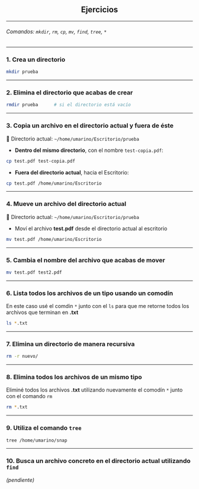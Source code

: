 ##  <center>Ejercicios</center>

--- 

###### Comandos: `mkdir`, `rm`, `cp`, `mv`, `find`, `tree`, `*`

---
### 1. Crea un directorio 

```bash
mkdir prueba
```  

---

### 2. Elimina el directorio que acabas de crear 

```bash
rmdir prueba      # si el directorio está vacío
```  

---
### 3. Copia un archivo en el directorio actual y fuera de éste

📍 Directorio actual: `~/home/umarino/Escritorio/prueba`

- **Dentro del mismo directorio**, con el nombre `test-copia.pdf`:
```bash
cp test.pdf test-copia.pdf
```

- **Fuera del directorio actual**, hacia el Escritorio:
```bash
cp test.pdf /home/umarino/Escritorio
```

---

### 4. Mueve un archivo del directorio actual  
📍 Directorio actual: `~/home/umarino/Escritorio/prueba`

- Moví el archivo **test.pdf** desde el directorio actual al escritorio 
```bash
mv test.pdf /home/umarino/Escritorio
```


---

### 5. Cambia el nombre del archivo que acabas de mover  

```bash
mv test.pdf test2.pdf
```

---

### 6. Lista todos los archivos de un tipo usando un comodín  

En este caso usé el comdin `*` junto con el `ls` para que me retorne todos los archivos que terminan en **.txt** 

```bash
ls *.txt 
```

---

### 7. Elimina un directorio de manera recursiva  

```bash
rm -r nuevo/ 
```

---
### 8. Elimina todos los archivos de un mismo tipo  

Eliminé todos los archivos **.txt** utilizando nuevamente el comodín `*` junto con el comando `rm`

```bash
rm *.txt 
```

---

### 9. Utiliza el comando `tree`  

```bash
tree /home/umarino/snap 
```

---

### 10. Busca un archivo concreto en el directorio actual utilizando `find`  
*(pendiente)*
